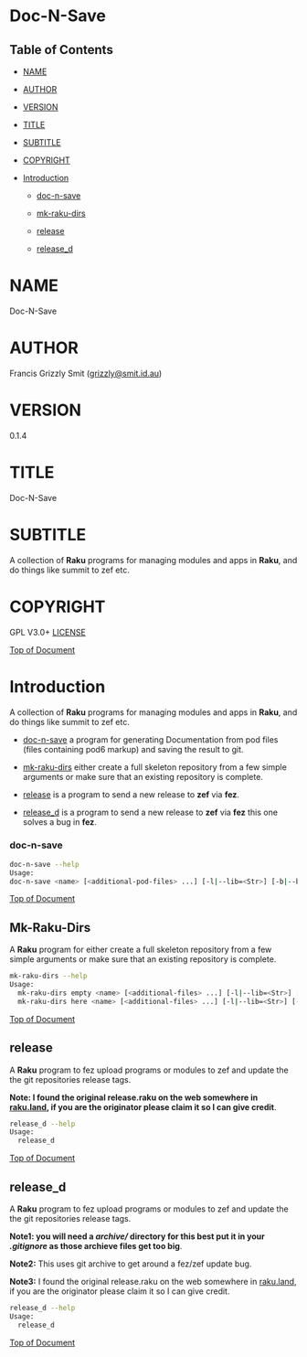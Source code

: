 Doc-N-Save 
===========

Table of Contents
-----------------

  * [NAME](#name)

  * [AUTHOR](#author)

  * [VERSION](#version)

  * [TITLE](#title)

  * [SUBTITLE](#subtitle)

  * [COPYRIGHT](#copyright)

  * [Introduction](#introduction)

    * [doc-n-save](#doc-n-save-1)

    * [mk-raku-dirs](#mk-raku-dirs)

    * [release](#release)

    * [release_d](#release_d)

NAME
====

Doc-N-Save 

AUTHOR
======

Francis Grizzly Smit (grizzly@smit.id.au)

VERSION
=======

0.1.4

TITLE
=====

Doc-N-Save

SUBTITLE
========

A collection of **Raku** programs for managing modules and apps in **Raku**, and do things like summit to zef etc.

COPYRIGHT
=========

GPL V3.0+ [LICENSE](https://github.com/grizzlysmit/App-Doc-N-Save/blob/main/LICENSE)

[Top of Document](#table-of-contents)

Introduction
============

A collection of **Raku** programs for managing modules and apps in **Raku**, and do things like summit to zef etc. 

  * [doc-n-save](#doc-n-save-1) a program for generating Documentation from pod files (files containing pod6 markup) and saving the result to git.

  * [mk-raku-dirs](#mk-raku-dirs) either create a full skeleton repository from a few simple arguments or make sure that an existing repository is complete. 

  * [release](#release) is a program to send a new release to **zef** via **fez**.

  * [release_d](#release_d) is a program to send a new release to **zef** via **fez** this one solves a bug in **fez**.

### doc-n-save 

```bash
doc-n-save --help
Usage:
doc-n-save <name> [<additional-pod-files> ...] [-l|--lib=<Str>] [-b|--bin=<Str>] [-e|--exts=<Str>] [-d|--docs=<Str>] [-m|--markdown-path=<Str>] [-o|--only-app] [--separate-markdown-files] [-c|--comment=<Str>]
```

[Top of Document](#table-of-contents)

Mk-Raku-Dirs 
-------------

A **Raku** program for either create a full skeleton repository from a few simple arguments or make sure that an existing repository is complete. 

```bash
mk-raku-dirs --help
Usage:
  mk-raku-dirs empty <name> [<additional-files> ...] [-l|--lib=<Str>] [-b|--bin=<Str>] [-d|--docs=<Str>] [-T|--tags=<Str>] [-p|--depends=<Str>] [-t|--test=<Str>] [--test-depends=<Str>] [--git-dir=<Str>] [-m|--markdown-path=<Str>] [-c|--comment|--git-comment=<Str>] [-a|--application|--app] [-o|--only-app] [-D|--description=<Str>] [--git-url=<Str>] [-u|--git-user=<Str>] [-e|--email=<Str>] [-U|--git-username=<Str>] [--zef-auth=<Str>]
  mk-raku-dirs here <name> [<additional-files> ...] [-l|--lib=<Str>] [-b|--bin=<Str>] [-d|--docs=<Str>] [-T|--tags=<Str>] [-p|--depends=<Str>] [-t|--test=<Str>] [--test-depends=<Str>] [--git-dir=<Str>] [-m|--markdown-path=<Str>] [-c|--comment|--git-comment=<Str>] [-a|--application|--app] [-o|--only-app] [-D|--description=<Str>] [-u|--git-user=<Str>] [-e|--email=<Str>] [-U|--git-username=<Str>] [--zef-auth=<Str>]
```

[Top of Document](#table-of-contents)

release
-------

A **Raku** program to fez upload programs or modules to zef and update the the git repositories release tags. 

**Note: I found the original release.raku on the web somewhere in [raku.land](https://raku.land/), if you are the originator please claim it so I can give credit**.

```bash
release_d --help
Usage:
  release_d
```

[Top of Document](#table-of-contents)

release_d 
----------

A **Raku** program to fez upload programs or modules to zef and update the the git repositories release tags. 

**Note1: you will need a *archive/* directory for this best put it in your *.gitignore* as those archieve files get too big**.

**Note2:** This uses git archive to get around a fez/zef update bug.

**Note3:** I found the original release.raku on the web somewhere in [raku.land](https://raku.land/), if you are the originator please claim it so I can give credit.

```bash
release_d --help
Usage:
  release_d
```

[Top of Document](#table-of-contents)

